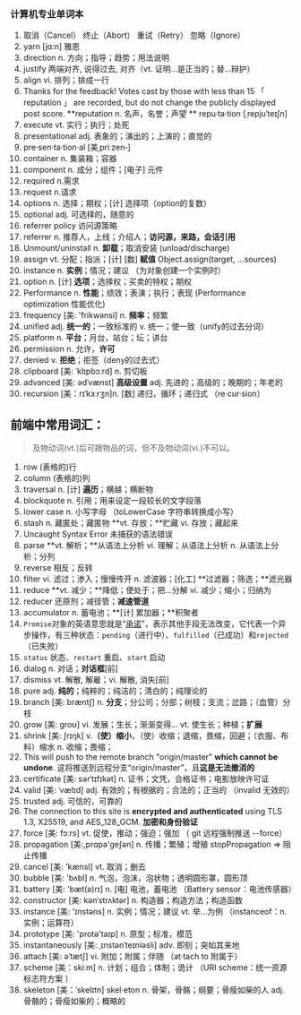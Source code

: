 ### 计算机专业单词本

1.  取消（Cancel） 终止（Abort） 重试（Retry） 忽略（Ignore）
2.  yarn [jɑ:n]  雅恩
3.  direction n. 方向；指导；趋势；用法说明
4.  justify 两端对齐, 说得过去, 对齐（vt. 证明…是正当的；替…辩护）
5.  align vi. 排列；排成一行
6.  Thanks for the feedback! Votes cast by those with less than 15  「 reputation 」  are recorded, but do not change the publicly displayed post score. **reputation n. 名声，名誉；声望 ** repu·ta·tion [ˌrepjuˈteɪʃn]
7.  execute vt. 实行；执行；处死 
8.  presentational adj. 表象的；演出的；上演的；直觉的
   1. pre·sen·ta·tion·al  [美ˌpriːzen‑]
9.  container n. 集装箱；容器
10.  component  n. 成分；组件；[电子] 元件
11.  required  n.需求
12.  request n.请求
13.  options n. 选择；期权；[计] 选择项（option的复数）
14.  optional adj. 可选择的，随意的
15.  referrer policy 访问源策略
16.  referrer n. 推荐人，上线；介绍人；**访问源，来路，会话引用**
17.  Unmount/uninstall  n. **卸载**；取消安装 (unload/discharge)
18.  assign vt. 分配；指派；[计] [数]   **赋值**     Object.assign(target, ...sources)
19.  instance  n. **实例**；情况；建议 （为对象创建一个实例时）
20.  option n. [计] **选项**；选择权；买卖的特权；期权
21.  Performance n. **性能**；绩效；表演；执行；表现  (Performance optimization 性能优化)
22.  frequency  [美: 'frikwənsi]  n. **频率**；频繁
23.  unified  adj. **统一的**；一致标准的 v. 统一；使一致（unify的过去分词）
24.  platform n. **平台**；月台，站台；坛；讲台
25.  permission n. 允许，**许可**
26.  denied  v. **拒绝**；拒签（deny的过去式）
27.  clipboard [美: ˈklɪpbɔːrd] n. 剪切板
28.  advanced [美: ədˈvænst] **高级设置** adj. 先进的；高级的；晚期的；年老的
29.  recursion [美：rɪˈkɜːrʒn]n. [数] 递归，循环；递归式 （re·cur·sion）

## 前端中常用词汇：

> 及物动词(vt.)后可跟物品的词，但不及物动词(vi.)不可以。

1. row   (表格的)行
2. column (表格的)列
3. traversal  n. [计] **遍历**；横越；横断物
4. blockquote  n. 引用；用来设定一段较长的文字段落
5. lower case  n. 小写字母 （toLowerCase  字符串转换成小写）
6. stash n. 藏匿处；藏匿物 **vt. 存放；**贮藏 vi. 存放；藏起来
7. Uncaught Syntax Error 未捕获的语法错误
8. parse  **vt. 解析；**从语法上分析 vi. 理解；从语法上分析 n. 从语法上分析；分列
9. reverse  相反；反转
10. filter  vi. 滤过；渗入；慢慢传开  n. 滤波器；[化工] **过滤器；筛选；**滤光器
11. reduce  **vt. 减少；**降低；使处于；把…分解  vi. 减少；缩小；归纳为
12. reducer  还原剂；减径管；**减速管道**
13. accumulator  n. 蓄电池；**[计] 累加器；**积聚者
14. `Promise`对象的英语意思就是“<u>承诺</u>”，表示其他手段无法改变，它代表一个异步操作，有三种状态：`pending`（进行中）、`fulfilled`（已成功）和`rejected`（已失败）
15. `status` 状态、`restart` 重启、`start` 启动
16. dialog  n. 对话；**对话框**[前]
17. dismiss vt. 解散, 解雇；vi. 解散, 消失[前]
18. pure adj. **纯的**；纯粹的；纯洁的；清白的；纯理论的
19. branch [美: bræntʃ] n. **分支**；分公司；分部；树枝；支流；岔路；（血管）分枝
20. grow [美: ɡroʊ] vi. 发展；生长；渐渐变得… vt. 使生长；种植；**扩展**
21. shrink [美: ʃrɪŋk] v.**（使）缩小**，（使）收缩；退缩，畏缩，回避；（衣服、布料）缩水 n. 收缩；畏缩；
22. This will push to the remote branch "origin/master" **which cannot be undone**. 这将推送到远程分支“origin/master”，且**这是无法撤消的**
23. certificate [美: sərˈtɪfɪkət] n. 证书；文凭，合格证书；电影放映许可证
24. valid [美: ˈvælɪd] adj. 有效的；有根据的；合法的；正当的 （invalid 无效的）
25. trusted adj. 可信的，可靠的
26. The connection to this site is **encrypted and authenticated** using TLS 1.3, X25519, and AES_128_GCM. **加密和身份验证**
27. force [美: fɔːrs] vt. 促使，推动；强迫；强加 （ git 远程强制推送 --force）
28. propagation [美:,prɑpə'geʃən] n. 传播；繁殖；增殖 stopPropagation => 阻止传播
29. cancel [美: 'kænsl] vt. 取消；删去
30. bubble [美: 'bʌbl] n. 气泡，泡沫，泡状物；透明圆形罩，圆形顶
31. battery [美: 'bæt(ə)rɪ] n. [电] 电池，蓄电池  （Battery sensor：电池传感器）
32. constructor  [美: kənˈstrʌktər] n. 构造器；构造方法；构造函数
33. instance [美: 'ɪnstəns] n. 实例；情况；建议 vt. 举...为例  （instanceof：n.实例；运算符）
34. prototype [美: 'protə'taɪp] n. 原型；标准，模范
35. instantaneously  [美: ˌɪnstənˈteɪniəsli] adv. 即刻；突如其来地
36. attach [美: əˈtætʃ] vi. 附加；附属；伴随  （at·tach to 附属于）
37. scheme [美：skiːm] n. 计划；组合；体制；诡计 （URI scheme：统一资源标志符方案 ）
38. skeleton [美：ˈskelɪtn]  skel·eton  n. 骨架，骨骼；纲要；骨瘦如柴的人 adj. 骨骼的；骨瘦如柴的；概略的
